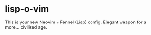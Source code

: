 # lisp-o-vim
This is your new Neovim + Fennel (Lisp) config. Elegant weapon for a more... civilized age.
